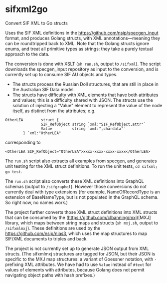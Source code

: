 # sifxml2go
Convert SIF XML to Go structs

Uses the SIF XML definitions in the https://github.com/nsip/specgen_input format, and produces Golang structs, with XML annotations—meaning they can be roundtripped back to XML. Note that the Golang structs ignore enums, and treat all primitive types as strings: they take a purely textual approach to the data. 

The conversion is done with XSLT (`sh run.sh`, output to `/sifxml`). The script downloads the specgen_input repository as input to the conversion, and is currently set up to consume SIF AU objects and types.

* The structs process the Russian Doll structures, that are still in place in the Australian SIF Data model. 
* The structs have difficulty with XML elements that have both attributes and values; this is a difficulty shared with JSON. The structs use the solution of injecting a "Value" element to represent the value of the node itself, as distinct from the attributes; e.g.

````
OtherLEA        struct {
                SIF_RefObject string `xml:"SIF_RefObject,attr"`
                Value         string `xml:",chardata"`
        } `xml:"OtherLEA"
````

corresponding to

````
<OtherLEA SIF_RefObject="OtherLEA">xxxx-xxxx-xxxx-xxxx</OtherLEA>
````

The `run.sh` script also extracts all examples from specgen, and generates unit testing for the XML struct definitions. To run the unit tests, `cd sifxml; go test`.

The `run.sh` script also converts these XML definitions into GraphQL schemas (output to `/sifgraphql`). However those conversions do not currently deal with type extensions (for example, NameOfRecordType is an extension of BaseNameType, but is not populated in the GraphQL schema. So right now, no names work.)

The project further converts those XML struct definitions into XML structs that can be consumed by the (https://github.com/clbanning/mxj)[MXJ] library, which maps between string maps and structs (`sh mxj.sh`, output to `/sifxmlmxj`). These definitions are used by the https://github.com/nsip/nias3, which uses the map structures to map SIF/XML documents to triples and back.

The project is not currently set up to generate JSON output from XML structs. (The sifxmlmxj structures are tagged for JSON, but their JSON is specific to the MXJ map structures: a variant of Goessner notation, with `-` prefixing XML attributes. We have had to use `Value` instead of `#text` for values of elements with attributes, because Golang does not permit navigating object paths with hash prefixes.)
